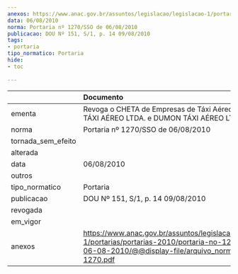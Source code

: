 ```yaml
---
anexos: https://www.anac.gov.br/assuntos/legislacao/legislacao-1/portarias/portarias-2010/portaria-no-1270-sso-de-06-08-2010/@@display-file/arquivo_norma/PA2010-1270.pdf
data: 06/08/2010
norma: Portaria nº 1270/SSO de 06/08/2010
publicacao: DOU Nº 151, S/1, p. 14 09/08/2010
tags:
- portaria
tipo_normatico: Portaria
hide: 
- toc 
 
---
```


|                    | Documento                                                                                                                                                         |
|:-------------------|:------------------------------------------------------------------------------------------------------------------------------------------------------------------|
| ementa             | Revoga o CHETA de Empresas de Táxi Aéreo - AEROCOR TÁXI AÉREO LTDA. e DUMON TÁXI AÉREO LTDA.                                                                      |
| norma              | Portaria nº 1270/SSO de 06/08/2010                                                                                                                                |
| tornada_sem_efeito |                                                                                                                                                                   |
| alterada           |                                                                                                                                                                   |
| data               | 06/08/2010                                                                                                                                                        |
| outros             |                                                                                                                                                                   |
| tipo_normatico     | Portaria                                                                                                                                                          |
| publicacao         | DOU Nº 151, S/1, p. 14 09/08/2010                                                                                                                                 |
| revogada           |                                                                                                                                                                   |
| em_vigor           |                                                                                                                                                                   |
| anexos             | https://www.anac.gov.br/assuntos/legislacao/legislacao-1/portarias/portarias-2010/portaria-no-1270-sso-de-06-08-2010/@@display-file/arquivo_norma/PA2010-1270.pdf |